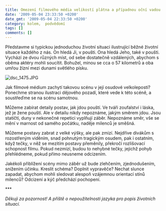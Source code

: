 ```yaml
---
title: Omezení filmového média velikostí plátna a případnou oční vadou diváka
date: '2009-05-04 23:33:50 +0200'
date_gmt: '2009-05-04 22:33:50 +0200'
category: kolem,  podvědomí
tags: []
comments: []
---
```

<p>Představme si typickou jednoduchou životní situaci ilustrující běžné životní situace každého z nás. On hledá Ji, v poušti. Ona hledá Jeho, také v poušti. Vychází ze dvou různých míst, od sebe dostatečně vzdálených, abychom s oběma aktéry mohli soucítit. Bohužel, minou se cca o 57 kilometrů a oba umřou žízní mezi dunami světlého písku.</p>
<p><img src='/assets/migrated/wp-uploads/2009/05/dsc_1475.JPG' alt='dsc_1475.JPG' /></p>
<p>Jak filmové médium zachytí takovou scénu v její osudové velkoleposti? Ponechme stranou ilustraci dějového pozadí, které vede k této scéně, a soustřeďme se na scénu samotnou.</p>
<p>Můžeme zabírat detaily postav, jak jdou pouští. Ve tváři zoufalství i láska, jež je žene pouští. Ale v detailu nikdy nepoznáme, jakým směrem jdou. Jsou statičtí, duny v nekonečné repetici vyplňují záběr. Nepoznáme směr, vše se mění v marnost od samého počátku, naděje milenců je směšná. </p>
<p>Můžeme postavy zabrat z velké výšky, ale pak zmizí. Nejdříve divákům s rozostřeným viděním, snad pohnutým tragickým osudem, pak i ostatním, když tečky, v něž se mezitím postavy přeměnily, překročí rozlišovací schopnost filmu. Pokud nezmizí, budou to nehybné tečky, jejichž pohyb přehlédneme, pokud přímo neusneme odcizením.</p>
<p>Jakékoli přiblížení scény mimo záběr už bude zlehčením, zjednodušením, snížením účinku. Kreslit schéma? Doplnit vypravěče? Nechat slunce zapadat, abychom mohli sledovat alespoň vzájemnou orientací stínů milenců? Odcizení a kýč předchází pochopení.</p>
<p>***</p>
<p><em>Děkuji za pozornost! A příště o nepoužitelnosti jazyka pro popis životních situací.</em></p>

